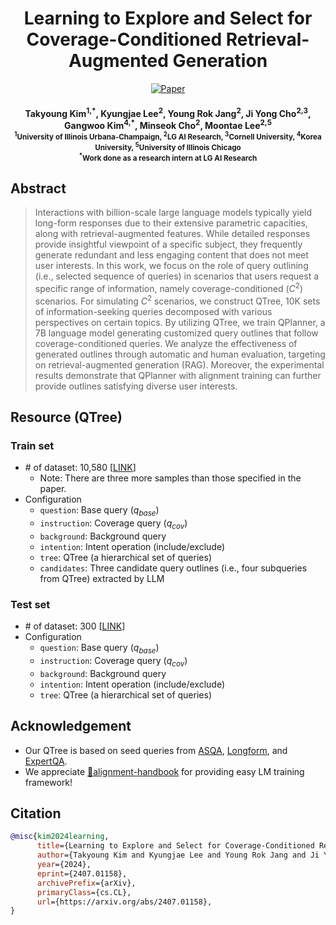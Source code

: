 <div align="center">
    
# Learning to Explore and Select for Coverage-Conditioned Retrieval-Augmented Generation

[![Paper](https://img.shields.io/badge/Paper-arxiv.2407.01158-green)](https://arxiv.org/abs/2407.01158)

#### Takyoung Kim<sup>1,&ast;</sup>, Kyungjae Lee<sup>2</sup>, Young Rok Jang<sup>2</sup>, Ji Yong Cho<sup>2,3</sup>, Gangwoo Kim<sup>4,&ast;</sup>, Minseok Cho<sup>2</sup>, Moontae Lee<sup>2,5</sup> <br> <sub><sup>1</sup>University of Illinois Urbana-Champaign, <sup>2</sup>LG AI Research, <sup>3</sup>Cornell University, <sup>4</sup>Korea University, <sup>5</sup>University of Illinois Chicago</sub> <br> <sub><sup>&ast;</sup>Work done as a research intern at LG AI Research</sub>

</div>

## Abstract

> Interactions with billion-scale large language models typically yield long-form responses due to their extensive parametric capacities, along with retrieval-augmented features. While detailed responses provide insightful viewpoint of a specific subject, they frequently generate redundant and less engaging content that does not meet user interests. In this work, we focus on the role of query outlining (i.e., selected sequence of queries) in scenarios that users request a specific range of information, namely coverage-conditioned ($C^2$) scenarios. For simulating $C^2$ scenarios, we construct QTree, 10K sets of information-seeking queries decomposed with various perspectives on certain topics. By utilizing QTree, we train QPlanner, a 7B language model generating customized query outlines that follow coverage-conditioned queries. We analyze the effectiveness of generated outlines through automatic and human evaluation, targeting on retrieval-augmented generation (RAG). Moreover, the experimental results demonstrate that QPlanner with alignment training can further provide outlines satisfying diverse user interests.

## Resource (QTree)

### Train set
- \# of dataset: 10,580 [[LINK](https://drive.google.com/file/d/1CIv0oTusKvRuJZwaR7x5aRrFvBnC3hdt/view?usp=share_link)]
    - Note: There are three more samples than those specified in the paper.
- Configuration
    - ```question```: Base query ($q_{base}$)
    - ```instruction```: Coverage query ($q_{cov}$)
    - ```background```: Background query
    - ```intention```: Intent operation (include/exclude)
    - ```tree```: QTree (a hierarchical set of queries)
    - ```candidates```: Three candidate query outlines (i.e., four subqueries from QTree) extracted by LLM

### Test set
- \# of dataset: 300 [[LINK](https://drive.google.com/file/d/1sVrIb7iMZDaq7ZvgVdHMcr56wxFVxUpk/view?usp=share_link)]
- Configuration
    - ```question```: Base query ($q_{base}$)
    - ```instruction```: Coverage query ($q_{cov}$)
    - ```background```: Background query
    - ```intention```: Intent operation (include/exclude)
    - ```tree```: QTree (a hierarchical set of queries)

## Acknowledgement
- Our QTree is based on seed queries from [ASQA](https://arxiv.org/abs/2204.06092), [Longform](https://arxiv.org/abs/2304.08460), and [ExpertQA](https://arxiv.org/abs/2309.07852).
- We appreciate [🤗alignment-handbook](https://github.com/huggingface/alignment-handbook) for providing easy LM training framework!

## Citation
```bibtex
@misc{kim2024learning,
      title={Learning to Explore and Select for Coverage-Conditioned Retrieval-Augmented Generation}, 
      author={Takyoung Kim and Kyungjae Lee and Young Rok Jang and Ji Yong Cho and Gangwoo Kim and Minseok Cho and Moontae Lee},
      year={2024},
      eprint={2407.01158},
      archivePrefix={arXiv},
      primaryClass={cs.CL},
      url={https://arxiv.org/abs/2407.01158}, 
}
```
